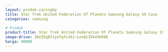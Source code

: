 ```yaml
---
layout: produk-casinghp
title: Star Trek United Federation Of Planets Samsung Galaxy S9 Case
categories: samsung

# Produk
product-title: Star Trek United Federation Of Planets Samsung Galaxy S9 Case
image-drive: 1NzZ5qB7JyeTqfv16J-LosQi35k4SHX0E
harga: 90000
---
```

